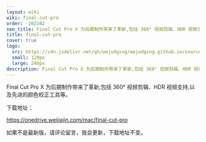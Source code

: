 ```yaml
---
layout: wiki
wiki: final-cut-pro
order: -202102
seo_title: Final Cut Pro X 为后期制作带来了革新,包括 360° 视频剪辑、HDR 视频支持,以及先进的颜色校正工具等。
title: final-cut-pro
cover: true
logo:
  src: https://cdn.jsdelivr.net/gh/wejudging/wejudging.github.io/source/images/项目图片/final-cut-pro/final-cut-pro.png
  small: 120px
  large: 240px
description: Final Cut Pro X 为后期制作带来了革新,包括 360° 视频剪辑、HDR 视频支持,以及先进的颜色校正工具等。
---
```


Final Cut Pro X 为后期制作带来了革新,包括 360° 视频剪辑、HDR 视频支持,以及先进的颜色校正工具等。


下载地址：

https://onedrive.weijiajin.com/mac/final-cut-pro


如果不是最新版，请评论留言，我会更新，下载地址不变。